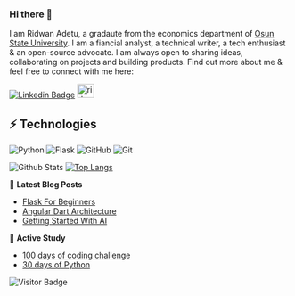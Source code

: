 ### Hi there 👋

<!--
**corpsgeek/corpsgeek** is a ✨ _special_ ✨ repository because its `README.md` (this file) appears on your GitHub profile.

Here are some ideas to get you started:

- 🔭 I’m currently working on ...
- 🌱 I’m currently learning ...
- 👯 I’m looking to collaborate on ...
- 🤔 I’m looking for help with ...
- 💬 Ask me about ...
- 📫 How to reach me: ...
- 😄 Pronouns: ...
- ⚡ Fun fact: ...
-->


I am Ridwan Adetu, a gradaute from the economics department of [Osun State University](http://www.uniosun.edu.ng/). I am a fiancial analyst, a technical writer, a tech enthusiast & an open-source advocate. I am always open to sharing ideas, collaborating on projects and building products. Find out more about me & feel free to connect with me here:

[![Linkedin Badge](https://img.shields.io/badge/-corpsgeek-red?style=flat-square&logo=Linkedin&logoColor=white&link=https://www.linkedin.com/in/ridwan-adetu/)](https://www.linkedin.com/in/ridwan-adetu/)
<a href="https://www.section.io/engineering-education/authors/adetu-ridwan/">
  <img src="https://www.vectorlogo.zone/logos/sectionio/sectionio-ar21.svg" alt="ridwan adetu's Section Profile" height="25" width="30">
</a>


## ⚡ Technologies

![Python](https://img.shields.io/badge/-Python-black?style=flat-square&logo=Python)
![Flask](https://img.shields.io/badge/-Flask-black?style=flat-square&logo=flask)
![GitHub](https://img.shields.io/badge/-GitHub-181717?style=flat-square&logo=github)
![Git](https://img.shields.io/badge/-Git-black?style=flat-square&logo=git)

![Github Stats](https://github-readme-stats.vercel.app/api?username=corpsgeek&show_icons=true)
[![Top Langs](https://github-readme-stats.vercel.app/api/top-langs/?username=corpsgeek&hide=css)](https://github.com/corpsgeek/github-readme-stats)


📜 **Latest Blog Posts**
<!-- BLOG-POST-LIST:START -->
- [Flask For Beginners](https://www.section.io/engineering-education/complete-guide-on-installing-flask-for-beginners/)
- [Angular Dart Architecture](https://hackernoon.com/angular-dart-architecture-4bf1f4265c5e)
- [Getting Started With AI](https://hackernoon.com/the-ideal-introduction-to-getting-started-with-strong-and-weak-ai-part-1-x26fd3040)
<!-- BLOG-POST-LIST:END -->

📕 **Active Study**
<!-- Study repo:START -->
- [100 days of coding challenge](https://github.com/corpsgeek/100-days-of-code)
- [30 days of Python](https://github.com/corpsgeek/30-days-of-python)
<!-- Study repo:END -->

![Visitor Badge](https://visitor-badge.laobi.icu/badge?page_id=corpsgeek.corpsgeek)


